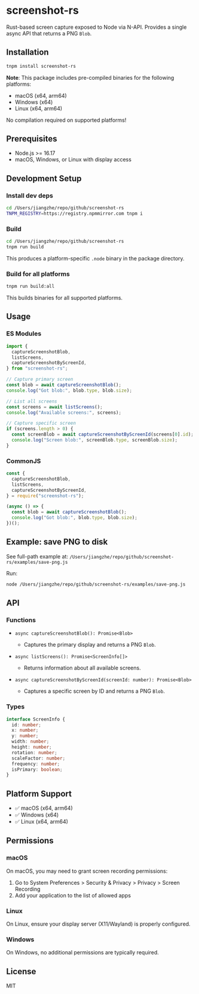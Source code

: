 # screenshot-rs

Rust-based screen capture exposed to Node via N-API. Provides a single async API that returns a PNG `Blob`.

## Installation

```bash
tnpm install screenshot-rs
```

**Note**: This package includes pre-compiled binaries for the following platforms:

- macOS (x64, arm64)
- Windows (x64)
- Linux (x64, arm64)

No compilation required on supported platforms!

## Prerequisites

- Node.js >= 16.17
- macOS, Windows, or Linux with display access

## Development Setup

### Install dev deps

```bash
cd /Users/jiangzhe/repo/github/screenshot-rs
TNPM_REGISTRY=https://registry.npmmirror.com tnpm i
```

### Build

```bash
cd /Users/jiangzhe/repo/github/screenshot-rs
tnpm run build
```

This produces a platform-specific `.node` binary in the package directory.

### Build for all platforms

```bash
tnpm run build:all
```

This builds binaries for all supported platforms.

## Usage

### ES Modules

```js
import {
  captureScreenshotBlob,
  listScreens,
  captureScreenshotByScreenId,
} from "screenshot-rs";

// Capture primary screen
const blob = await captureScreenshotBlob();
console.log("Got blob:", blob.type, blob.size);

// List all screens
const screens = await listScreens();
console.log("Available screens:", screens);

// Capture specific screen
if (screens.length > 0) {
  const screenBlob = await captureScreenshotByScreenId(screens[0].id);
  console.log("Screen blob:", screenBlob.type, screenBlob.size);
}
```

### CommonJS

```js
const {
  captureScreenshotBlob,
  listScreens,
  captureScreenshotByScreenId,
} = require("screenshot-rs");

(async () => {
  const blob = await captureScreenshotBlob();
  console.log("Got blob:", blob.type, blob.size);
})();
```

## Example: save PNG to disk

See full-path example at:
`/Users/jiangzhe/repo/github/screenshot-rs/examples/save-png.js`

Run:

```bash
node /Users/jiangzhe/repo/github/screenshot-rs/examples/save-png.js
```

## API

### Functions

- `async captureScreenshotBlob(): Promise<Blob>`

  - Captures the primary display and returns a PNG `Blob`.

- `async listScreens(): Promise<ScreenInfo[]>`

  - Returns information about all available screens.

- `async captureScreenshotByScreenId(screenId: number): Promise<Blob>`
  - Captures a specific screen by ID and returns a PNG `Blob`.

### Types

```typescript
interface ScreenInfo {
  id: number;
  x: number;
  y: number;
  width: number;
  height: number;
  rotation: number;
  scaleFactor: number;
  frequency: number;
  isPrimary: boolean;
}
```

## Platform Support

- ✅ macOS (x64, arm64)
- ✅ Windows (x64)
- ✅ Linux (x64, arm64)

## Permissions

### macOS

On macOS, you may need to grant screen recording permissions:

1. Go to System Preferences > Security & Privacy > Privacy > Screen Recording
2. Add your application to the list of allowed apps

### Linux

On Linux, ensure your display server (X11/Wayland) is properly configured.

### Windows

On Windows, no additional permissions are typically required.

## License

MIT
